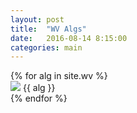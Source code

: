 ```yaml
---
layout: post
title:  "WV Algs"
date:   2016-08-14 8:15:00
categories: main
---
```


<section class="algs">
  {% for alg in site.wv %}
    <div class="alg">
      <img src="http://stachu.cubing.net/v/visualcube.php?fmt=png&size=960&view=plan&stage=wv&case={{ alg }}" onclick="imgClick(event)">
      <span>{{ alg }}</span>
    </div>
  {% endfor %}
</section>

<script>
  window.onload = function() {
    if(localStorage.getItem("(R U\' R\')") == null) {
      [].slice.call(document.getElementsByClassName("alg")).forEach(function(a) {
        localStorage.setItem(a.innerText, "on");
      });
    } else {
      [].slice.call(document.getElementsByClassName("alg")).forEach(function(a) {
        if(localStorage.getItem(a.innerText) == "off") {
          a.children[0].className += " disabled";
        }
      });
    }
  }

  function imgClick(e) {
    <!-- if(e.target.className.indexOf("disabled") == -1) {
      e.target.className += "disabled";
      localStorage.setItem(e.target.parentElement.innerText, "off");
    } else {
      e.target.className = "";
      localStorage.setItem(e.target.parentElement.innerText, "on");
    } -->
  }
</script>

